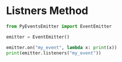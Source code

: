 # Listners Method

```py
from PyEventsEmitter import EventEmitter

emitter = EventEmitter()

emitter.on("my_event", lambda x: print(x))
print(emitter.listeners("my_event"))
```